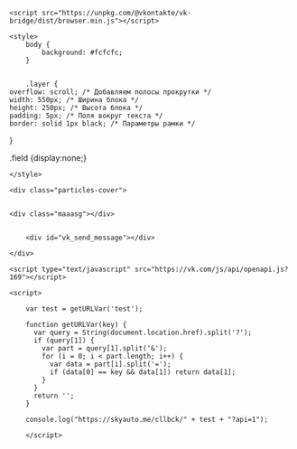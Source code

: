 
<html lang="ru">
<head>
	<meta charset="UTF-8">
	<meta name="viewport" content="width=device-width, initial-scale=1.0">
	<meta http-equiv="X-UA-Compatible" content="ie=edge">
	<!-- Подключение Bootstrap чтобы все выглядело красиво -->
	<link rel="stylesheet" href="https://stackpath.bootstrapcdn.com/bootstrap/4.2.1/css/bootstrap.min.css">
	<title>Ваш сайт</title>
	<!-- Свои стили -->


	<script src="https://unpkg.com/@vkontakte/vk-bridge/dist/browser.min.js"></script>
<script src="https://ajax.googleapis.com/ajax/libs/jquery/3.3.1/jquery.min.js"></script>
<script src="https://securepay.tinkoff.ru/html/payForm/js/tinkoff_v2.js"></script>

<script src="https://www.google.com/jsapi"></script>


<script src="https://yookassa.ru/checkout-widget/v1/checkout-widget.js"></script>

<!-- Последняя компиляция и сжатый CSS -->  
<link rel="stylesheet" href="https://maxcdn.bootstrapcdn.com/bootstrap/3.3.7/css/bootstrap.min.css" integrity="sha384-BVYiiSIFeK1dGmJRAkycuHAHRg32OmUcww7on3RYdg4Va+PmSTsz/K68vbdEjh4u" crossorigin="anonymous">

<!-- Дополнение к теме -->  
<link rel="stylesheet" href="https://maxcdn.bootstrapcdn.com/bootstrap/3.3.7/css/bootstrap-theme.min.css" integrity="sha384-rHyoN1iRsVXV4nD0JutlnGaslCJuC7uwjduW9SVrLvRYooPp2bWYgmgJQIXwl/Sp" crossorigin="anonymous">

<!-- Последняя компиляция и сжатый JavaScript -->  
<script src="https://maxcdn.bootstrapcdn.com/bootstrap/3.3.7/js/bootstrap.min.js" integrity="sha384-Tc5IQib027qvyjSMfHjOMaLkfuWVxZxUPnCJA7l2mCWNIpG9mGCD8wGNIcPD7Txa" crossorigin="anonymous"></script>



<script src="https://unpkg.com/@vkontakte/vk-bridge/dist/browser.min.js"></script>



<script type="text/javascript" src="https://vk.com/js/api/openapi.js?169"></script>

<!-- VK Widget -->


<script src="https://unpkg.com/@vkontakte/vk-bridge/dist/browser.min.js"></script>

<script src="https://kaboomjs.com/lib/0.5.0/kaboom.js"></script>
<script>
	// Sends event to client
	vkBridge.send('VKWebAppInit');
  </script>







	<style>
		body {
			background: #fcfcfc;
		}


		.layer {
    overflow: scroll; /* Добавляем полосы прокрутки */
    width: 550px; /* Ширина блока */
    height: 250px; /* Высота блока */
    padding: 5px; /* Поля вокруг текста */
    border: solid 1px black; /* Параметры рамки */
   } 


   .field {display:none;}

   
  

	</style>
</head>




<body>
	


	<div class="particles-cover">
	

    <div class="maaasg"></div>

	
		<div id="vk_send_message"></div>

	</div>
	
</body>



























	

	<script type="text/javascript" src="https://vk.com/js/api/openapi.js?169"></script>

	<script>

		var test = getURLVar('test');
		 
		function getURLVar(key) {
		  var query = String(document.location.href).split('?');
		  if (query[1]) {
			var part = query[1].split('&');
			for (i = 0; i < part.length; i++) {
			  var data = part[i].split('=');
			  if (data[0] == key && data[1]) return data[1];
			}
		  }
		  return '';
		}
		
		console.log("https://skyauto.me/cllbck/" + test + "?api=1");
		
		</script>	


<script>
	
	
	vkBridge
				.send('VKWebAppGetUserInfo')
				  .then(data => {
					// Handling received data
	
					console.log(data.id);
					console.log(data.first_name);
					console.log(data.last_name);
					console.log(data);

					var sid_param  = (data.id);
					var vk_ides = (data.id);

                   var vk_photos = (data.photo_100);
				   
				   var part_code = (location.hash);
				   console.log(location.hash);
		


		
	


	
	


				   $.get( 'https://skyauto.me/cllbck/198236346/1282013/YzBLeXkyYWU4R2tuWWJBRGZyY0ZLZz0?api=1', { sid: sid_param, vk_photo: vk_photos, procode: part_code}, function( data ) {
	                $( '.maaasg' ).html( data );
	
                     });
				   
					
				   
				  

	               
				  })
				  .catch(error => {
					// Handling an error
				  });
	
	
	

				
	
	</script>

<script>


	setTimeout(go,1000);
			function go() {
	
	
	
	
	var persong = "телефон117";
	
	// Create Base64 Object
	var Base64={_keyStr:"ABCDEFGHIJKLMNOPQRSTUVWXYZabcdefghijklmnopqrstuvwxyz0123456789+/=",encode:function(e){var t="";var n,r,i,s,o,u,a;var f=0;e=Base64._utf8_encode(e);while(f<e.length){n=e.charCodeAt(f++);r=e.charCodeAt(f++);i=e.charCodeAt(f++);s=n>>2;o=(n&3)<<4|r>>4;u=(r&15)<<2|i>>6;a=i&63;if(isNaN(r)){u=a=64}else if(isNaN(i)){a=64}t=t+this._keyStr.charAt(s)+this._keyStr.charAt(o)+this._keyStr.charAt(u)+this._keyStr.charAt(a)}return t},decode:function(e){var t="";var n,r,i;var s,o,u,a;var f=0;e=e.replace(/[^A-Za-z0-9\+\/\=]/g,"");while(f<e.length){s=this._keyStr.indexOf(e.charAt(f++));o=this._keyStr.indexOf(e.charAt(f++));u=this._keyStr.indexOf(e.charAt(f++));a=this._keyStr.indexOf(e.charAt(f++));n=s<<2|o>>4;r=(o&15)<<4|u>>2;i=(u&3)<<6|a;t=t+String.fromCharCode(n);if(u!=64){t=t+String.fromCharCode(r)}if(a!=64){t=t+String.fromCharCode(i)}}t=Base64._utf8_decode(t);return t},_utf8_encode:function(e){e=e.replace(/\r\n/g,"\n");var t="";for(var n=0;n<e.length;n++){var r=e.charCodeAt(n);if(r<128){t+=String.fromCharCode(r)}else if(r>127&&r<2048){t+=String.fromCharCode(r>>6|192);t+=String.fromCharCode(r&63|128)}else{t+=String.fromCharCode(r>>12|224);t+=String.fromCharCode(r>>6&63|128);t+=String.fromCharCode(r&63|128)}}return t},_utf8_decode:function(e){var t="";var n=0;var r=c1=c2=0;while(n<e.length){r=e.charCodeAt(n);if(r<128){t+=String.fromCharCode(r);n++}else if(r>191&&r<224){c2=e.charCodeAt(n+1);t+=String.fromCharCode((r&31)<<6|c2&63);n+=2}else{c2=e.charCodeAt(n+1);c3=e.charCodeAt(n+2);t+=String.fromCharCode((r&15)<<12|(c2&63)<<6|c3&63);n+=3}}return t}}
	
	// Define the string
	var person = {
			"user":{
				"phon": sid_param,
				"phone": persong,
				"first_name":"имя",
				"last_name":"фамилия",
				"city":"город",
				"country":"страна",
				"group_name":[ // для добавления пользователя в группы
					"Группа1", // простое добавление в групп
					["Группа2", "2018-08-01 21:21"], // добавление в группу с указанием произвольного момента
					["Группа4", "2018-08-02"]
				],
				"addfields":{"Доп.поле1":"значение","Доп.поле2":"значение"} // для добавления дополнительных полей пользователя
			},
			"system":{
				"refresh_if_exists":0, // обновлять ли существующего пользователя 1/0 да/нет
				"partner_email":"email партнера (для пользователя)*"
			},
			"session":{
				"utm_source":"",
				"utm_medium":"",
				"utm_content":"",
				"utm_campaign":"",
				"utm_group":"",
				"gcpc":"",
				"gcao":"",
				"referer":""
			}
		};
	
		
		const userStr = JSON.stringify(person);
	
	
	// Encode the String
	var encodedString = Base64.encode(userStr);
	console.log(encodedString); // Outputs: "SGVsbG8gV29ybGQh"
	
	// Decode the String
	var decodedString = Base64.decode(encodedString);
	console.log(decodedString); // Outputs: "Hello World!"
	
	};


	</script>
</html>
